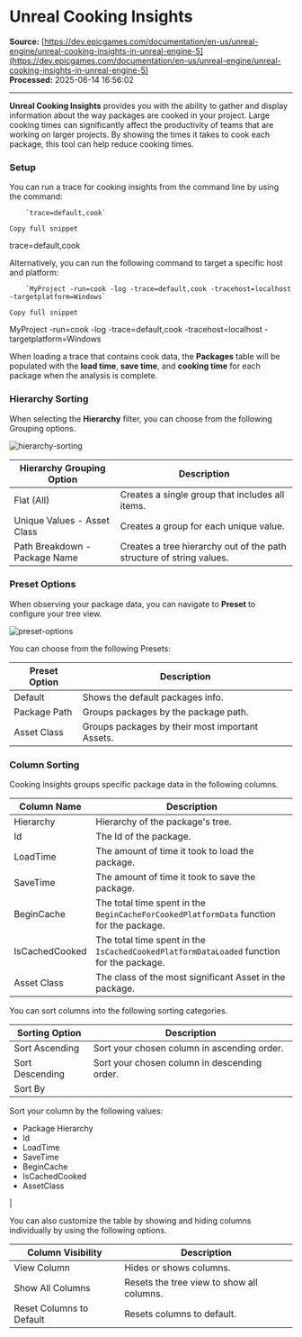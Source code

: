 # Unreal Cooking Insights

**Source:** [https://dev.epicgames.com/documentation/en-us/unreal-engine/unreal-cooking-insights-in-unreal-engine-5](https://dev.epicgames.com/documentation/en-us/unreal-engine/unreal-cooking-insights-in-unreal-engine-5)  
**Processed:** 2025-06-14 16:56:02

---

**Unreal Cooking Insights** provides you with the ability to gather and display information about the way packages are cooked in your project. Large cooking times can significantly affect the productivity of teams that are working on larger projects. By showing the times it takes to cook each package, this tool can help reduce cooking times.

### Setup

You can run a trace for cooking insights from the command line by using the command:

```
	`trace=default,cook`

Copy full snippet
```
trace=default,cook

Alternatively, you can run the following command to target a specific host and platform:

```
	`MyProject -run=cook -log -trace=default,cook -tracehost=localhost -targetplatform=Windows`

Copy full snippet
```
MyProject -run=cook -log -trace=default,cook -tracehost=localhost -targetplatform=Windows

When loading a trace that contains cook data, the **Packages** table will be populated with the **load time**, **save time**, and **cooking time** for each package when the analysis is complete.

### Hierarchy Sorting

When selecting the **Hierarchy** filter, you can choose from the following Grouping options.

![hierarchy-sorting](https://d1iv7db44yhgxn.cloudfront.net/documentation/images/df1edd7a-4141-4924-9de7-17768f0cc88e/hierarchysorting.png)

| **Hierarchy Grouping Option** | **Description** |
| --- | --- |
| Flat (All) | Creates a single group that includes all items. |
| Unique Values - Asset Class | Creates a group for each unique value. |
| Path Breakdown - Package Name | Creates a tree hierarchy out of the path structure of string values. |

### Preset Options

When observing your package data, you can navigate to **Preset** to configure your tree view.

![preset-options](https://d1iv7db44yhgxn.cloudfront.net/documentation/images/97c55397-fec8-424b-987d-ab6fb315d902/presetoptions.png)

You can choose from the following Presets:

| **Preset Option** | **Description** |
| --- | --- |
| Default | Shows the default packages info. |
| Package Path | Groups packages by the package path. |
| Asset Class | Groups packages by their most important Assets. |

### Column Sorting

Cooking Insights groups specific package data in the following columns.

| **Column Name** | **Description** |
| --- | --- |
| Hierarchy | Hierarchy of the package's tree. |
| Id | The Id of the package. |
| LoadTime | The amount of time it took to load the package. |
| SaveTime | The amount of time it took to save the package. |
| BeginCache | The total time spent in the `BeginCacheForCookedPlatformData` function for the package. |
| IsCachedCooked | The total time spent in the `IsCachedCookedPlatformDataLoaded` function for the package. |
| Asset Class | The class of the most significant Asset in the package. |

You can sort columns into the following sorting categories.

| **Sorting Option** | **Description** |
| --- | --- |
| Sort Ascending | Sort your chosen column in ascending order. |
| Sort Descending | Sort your chosen column in descending order. |
| Sort By | 
Sort your column by the following values:

-   Package Hierarchy
-   Id
-   LoadTime
-   SaveTime
-   BeginCache
-   IsCachedCooked
-   AssetClass



 |

You can also customize the table by showing and hiding columns individually by using the following options.

| **Column Visibility** | **Description** |
| --- | --- |
| View Column | Hides or shows columns. |
| Show All Columns | Resets the tree view to show all columns. |
| Reset Columns to Default | Resets columns to default. |